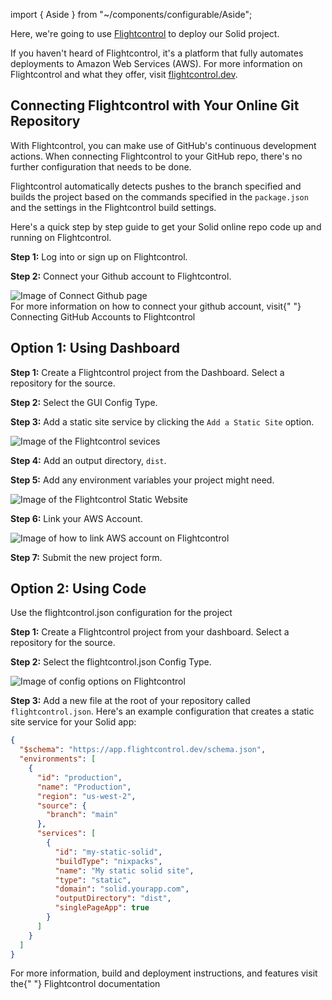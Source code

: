 import { Aside } from "~/components/configurable/Aside";

<Title>Deploying to AWS via Flightcontrol</Title>

Here, we're going to use [Flightcontrol](https://www.flightcontrol.dev/?ref=solid) to deploy our Solid project.

If you haven't heard of Flightcontrol, it's a platform that fully automates deployments to Amazon Web Services (AWS). For more information on Flightcontrol and what they offer, visit [flightcontrol.dev](https://www.flightcontrol.dev/?ref=solid).

## Connecting Flightcontrol with Your Online Git Repository

With Flightcontrol, you can make use of GitHub's continuous development actions. When connecting Flightcontrol to your GitHub repo, there's no further configuration that needs to be done.

Flightcontrol automatically detects pushes to the branch specified and builds the project based on the commands specified in the `package.json` and the settings in the Flightcontrol build settings.

Here's a quick step by step guide to get your Solid online repo code up and running on Flightcontrol.

**Step 1:** Log into or sign up on Flightcontrol.

**Step 2:** Connect your Github account to Flightcontrol.

<img src="/images/how-to-guides/deployment/flightcontrol-connect-github.png" alt="Image of Connect Github page"/>

<Aside>
  For more information on how to connect your github account, visit{" "}
  <Link
    href="https://www.flightcontrol.dev/docs/getting-started/connecting-github?ref=solid"
    target="_blank"
  >
    Connecting GitHub Accounts to Flightcontrol
  </Link>
</Aside>

## Option 1: Using Dashboard

**Step 1:** Create a Flightcontrol project from the Dashboard. Select a repository for the source.

**Step 2:** Select the GUI Config Type.

**Step 3:** Add a static site service by clicking the `Add a Static Site` option.

<img src="/images/how-to-guides/deployment/flightcontrol-services.png" alt="Image of the Flightcontrol sevices"/>

**Step 4:** Add an output directory, `dist`.

**Step 5:** Add any environment variables your project might need.

<img src="/images/how-to-guides/deployment/flightcontrol-static-website.png" alt="Image of the Flightcontrol Static Website"/>

**Step 6:** Link your AWS Account.

<img src="/images/how-to-guides/deployment/Flightcontrol-link-AWS.png" alt="Image of how to link AWS account on Flightcontrol"/>

**Step 7:** Submit the new project form.

## Option 2: Using Code

Use the flightcontrol.json configuration for the project

**Step 1:** Create a Flightcontrol project from your dashboard. Select a repository for the source.

**Step 2:** Select the flightcontrol.json Config Type.

 <img src="/images/how-to-guides/deployment/flightcontrol-config-option.png" alt="Image of config options on Flightcontrol"/>

**Step 3:** Add a new file at the root of your repository called `flightcontrol.json`. Here's an example configuration that creates a static site service for your Solid app:

```json filename="flightcontrol.json"
{
  "$schema": "https://app.flightcontrol.dev/schema.json",
  "environments": [
    {
      "id": "production",
      "name": "Production",
      "region": "us-west-2",
      "source": {
        "branch": "main"
      },
      "services": [
        {
          "id": "my-static-solid",
          "buildType": "nixpacks",
          "name": "My static solid site",
          "type": "static",
          "domain": "solid.yourapp.com",
          "outputDirectory": "dist",
          "singlePageApp": true
        }
      ]
    }
  ]
}
```

<Aside>
  For more information, build and deployment instructions, and features visit
  the{" "}
  <Link href="https://www.flightcontrol.dev/docs?ref=solid" target="_blank">
    Flightcontrol documentation
  </Link>
</Aside>
